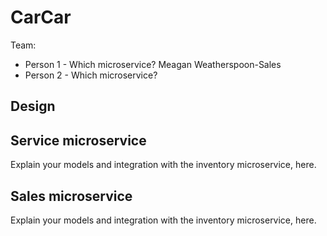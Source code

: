 # CarCar

Team:

* Person 1 - Which microservice?
Meagan Weatherspoon-Sales
* Person 2 - Which microservice?

## Design

## Service microservice

Explain your models and integration with the inventory
microservice, here.

## Sales microservice

Explain your models and integration with the inventory
microservice, here.

